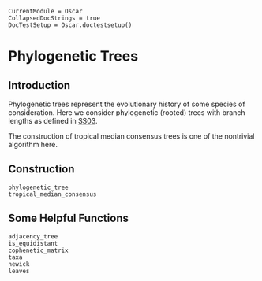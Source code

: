 ```@meta
CurrentModule = Oscar
CollapsedDocStrings = true
DocTestSetup = Oscar.doctestsetup()
```

# Phylogenetic Trees

## Introduction

Phylogenetic trees represent the evolutionary history of some species of consideration.
Here we consider phylogenetic (rooted) trees with branch lengths as defined in [SS03](@cite).

The construction of tropical median consensus trees is one of the nontrivial algorithm here.

## Construction

```@docs
phylogenetic_tree
tropical_median_consensus
```

## Some Helpful Functions

```@docs
adjacency_tree
is_equidistant
cophenetic_matrix
taxa
newick
leaves
```
